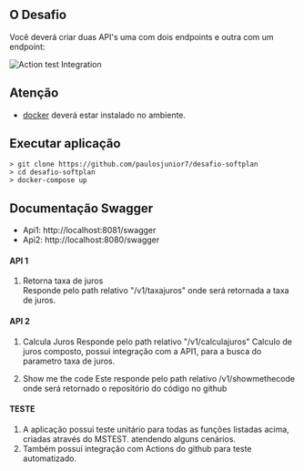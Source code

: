 ## O Desafio
Você deverá criar duas API's uma com dois endpoints e outra com um endpoint:

![Action test Integration](https://github.com/paulosjunior7/desafio-softplan/actions/workflows/dotnet.yml/badge.svg)

## Atenção
* [docker](https://www.docker.com/) deverá estar instalado no ambiente. 

## Executar aplicação
```
> git clone https://github.com/paulosjunior7/desafio-softplan
> cd desafio-softplan
> docker-compose up
```
## Documentação Swagger
* Api1: http://localhost:8081/swagger
* Api2: http://localhost:8080/swagger

#### API 1
1) Retorna taxa de juros  
Responde pelo path relativo "/v1/taxajuros" onde será retornada a taxa de juros.

#### API 2  
1) Calcula Juros
Responde pelo path relativo "/v1/calculajuros"
Calculo de juros composto, possui integração com a API1, para a busca do parametro
taxa de juros.

2) Show me the code 
Este responde pelo path relativo /v1/showmethecode onde será retornado o repositório do código no github

#### TESTE

1) A aplicação possui teste unitário para todas as funções listadas acima, criadas através do MSTEST. atendendo alguns cenários.
2) Também possui integração com Actions do github para teste automatizado.
